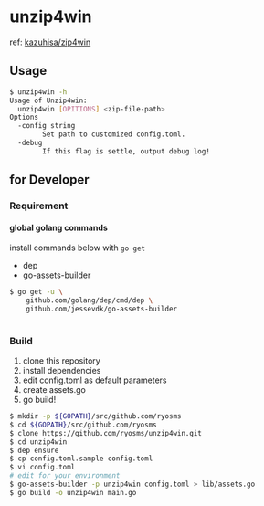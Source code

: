 # unzip4win

ref: [kazuhisa/zip4win](https://github.com/kazuhisa/zip4win)

## Usage

```bash
$ unzip4win -h
Usage of Unzip4win:
  unzip4win [OPITIONS] <zip-file-path>
Options
  -config string
        Set path to customized config.toml.
  -debug
        If this flag is settle, output debug log!
```

## for Developer

### Requirement

#### global golang commands

install commands below with `go get`

* dep
* go-assets-builder

```bash
$ go get -u \
    github.com/golang/dep/cmd/dep \
    github.com/jessevdk/go-assets-builder
    
```

### Build

1. clone this repository
1. install dependencies
1. edit config.toml as default parameters
1. create assets.go
1. go build!

```bash
$ mkdir -p ${GOPATH}/src/github.com/ryosms
$ cd ${GOPATH}/src/github.com/ryosms
$ clone https://github.com/ryosms/unzip4win.git
$ cd unzip4win
$ dep ensure
$ cp config.toml.sample config.toml
$ vi config.toml
# edit for your environment
$ go-assets-builder -p unzip4win config.toml > lib/assets.go
$ go build -o unzip4win main.go
```
